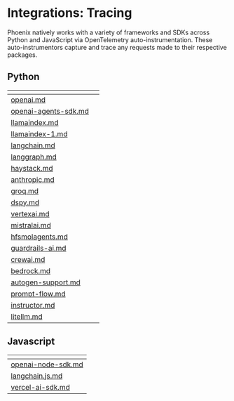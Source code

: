 # Integrations: Tracing

Phoenix natively works with a variety of frameworks and SDKs across Python and JavaScript via OpenTelemetry auto-instrumentation. These auto-instrumentors capture and trace any requests made to their respective packages.

## Python

<table data-view="cards"><thead><tr><th data-type="content-ref"></th><th data-hidden data-card-cover data-type="files"></th></tr></thead><tbody><tr><td><a href="openai.md">openai.md</a></td><td></td></tr><tr><td><a href="openai-agents-sdk.md">openai-agents-sdk.md</a></td><td></td></tr><tr><td><a href="llamaindex.md">llamaindex.md</a></td><td></td></tr><tr><td><a href="llamaindex-1.md">llamaindex-1.md</a></td><td></td></tr><tr><td><a href="langchain.md">langchain.md</a></td><td></td></tr><tr><td><a href="langgraph.md">langgraph.md</a></td><td></td></tr><tr><td><a href="haystack.md">haystack.md</a></td><td></td></tr><tr><td><a href="anthropic.md">anthropic.md</a></td><td></td></tr><tr><td><a href="groq.md">groq.md</a></td><td></td></tr><tr><td><a href="dspy.md">dspy.md</a></td><td></td></tr><tr><td><a href="vertexai.md">vertexai.md</a></td><td></td></tr><tr><td><a href="mistralai.md">mistralai.md</a></td><td></td></tr><tr><td><a href="hfsmolagents.md">hfsmolagents.md</a></td><td></td></tr><tr><td><a href="guardrails-ai.md">guardrails-ai.md</a></td><td></td></tr><tr><td><a href="crewai.md">crewai.md</a></td><td></td></tr><tr><td><a href="bedrock.md">bedrock.md</a></td><td></td></tr><tr><td><a href="autogen-support.md">autogen-support.md</a></td><td></td></tr><tr><td><a href="prompt-flow.md">prompt-flow.md</a></td><td></td></tr><tr><td><a href="instructor.md">instructor.md</a></td><td></td></tr><tr><td><a href="litellm.md">litellm.md</a></td><td></td></tr></tbody></table>

## Javascript

<table data-view="cards"><thead><tr><th data-type="content-ref"></th></tr></thead><tbody><tr><td><a href="openai-node-sdk.md">openai-node-sdk.md</a></td></tr><tr><td><a href="langchain.js.md">langchain.js.md</a></td></tr><tr><td><a href="vercel-ai-sdk.md">vercel-ai-sdk.md</a></td></tr></tbody></table>
